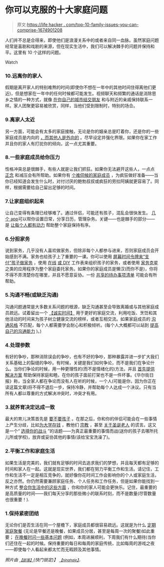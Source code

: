# 你可以克服的十大家庭问题

> 原文:[https://life hacker . com/top-10-family-issues-you-can-comprise-1674901208](https://lifehacker.com/top-10-family-issues-you-can-overcome-1674901208)

人们并不总是合得来，即使他们是浪漫关系中的或者来自同一血脉。虽然家庭问题经常是喜剧和戏剧的来源，但在现实生活中，我们可以解决棘手的问题并保持和平。这里有 10 个这样的问题。

Watch

### 10.远离你的家人

假期是离开家人的特别难熬的时间(即使你不想在一年中的其他时间住得离他们更近)，但是想家在一年中的任何时候都可能发生。视频聊天和频繁的通话是消除思乡之情的一种方式，就像 [在你自己的城市结交朋友](http://lifehacker.com/why-its-so-hard-to-make-friends-after-college-and-wha-488975744) 和与附近的亲戚保持联系一样。家人团聚更容易被欣赏，同样，当他们受到限制时，特别的场合。

### 9.离家人太近

另一方面，可能会有太多的家庭接触，无论是你的姻亲总是盯着你，还是你的一些家庭成员是内向的 [，而其他人是外向的](https://lifehacker.com/how-introverts-and-extroverts-can-peacefully-coexist-638422576) 。尽早设定并强化界限。如果你在家工作 并且你的家人有打扰你的倾向，这一点尤其重要。

### 8.一些家庭成员给你压力

性格冲突总是很棘手，有些人就是让我们抓狂。如果你无法避开这些人，一点点 [正念](http://lifehacker.com/how-to-manage-holiday-and-family-stress-with-mindfulnes-1485880373) 和减压会有所帮助。如果你有 [个难伺候的家庭成员](http://lifehacker.com/how-to-handle-your-high-maintenance-friends-and-family-5906215) ，为疯狂做好准备——当你已经知道会发生什么时，对付讨厌的鲍勃叔叔或疯狂的劳拉阿姨就更容易了。同样，根据需要给自己留出足够的时间。

### 7.让家庭组织起来

让自己变得有条理已经够难了。通过伴侣，可能还有孩子，混乱会很快发生。 [几个 app](https://lifehacker.com/how-to-organize-your-family-chaos-with-the-help-of-tech-1595502673)可以帮你设置日常，分享日历，管理杂务。关键——也是棘手的部分——是 [让每个人都有动力](http://lifehacker.com/how-can-i-get-my-family-more-organized-1536448858) 帮助整个家庭保持有序。

### 6.分担家务

说到家务，几乎没有人喜欢做家务，但除非每个人都参与进来，否则家庭成员会开始感到不满。家务也给孩子上了重要的一课。你可以使用 [屏幕时间令牌来“支付”孩子做家务](https://lifehacker.com/pay-kids-for-chores-with-screen-time-tokens-instead-of-1521416971) ，使用 [在线](http://lifehacker.com/my-job-chart-organizes-kids-chores-and-teaches-them-abo-1565540937) [或 DIY](http://lifehacker.com/make-a-cheap-diy-chores-board-with-clothespins-1598971705) 工作表来组织孩子的家务，或者使用 [家务克星](http://www.chorebuster.net/) 之类的应用程序为整个家庭委托家务。如果你的家庭成员是懒汉(而你不是)，你将不得不弄清楚你在哪里，并且不愿意妥协。一份 [共享的待办事项清单](http://lifehacker.com/keep-your-relationship-strong-with-a-shared-to-do-list-5885056) 可能会有所帮助。

### 5.沟通不畅(或缺乏沟通)

沟通问题通常是大多数关系问题的根源，缺乏沟通甚至会导致离婚或与其他家庭成员疏远。试着留出一个 [【诚实时间】](http://lifehacker.com/set-aside-an-honesty-hour-for-better-family-communica-1599303532) 用于更好的家庭交流，利用吃饭、烹饪和其他活动的时间来为孩子树立健康交流的榜样，或者互相交流。如果家庭成员的 [沟通风格](http://lifehacker.com/how-to-listen-when-your-communication-styles-dont-matc-1443833493) 不匹配，每个人都需要学会耐心和积极倾听。(每个人大概都可以站到 [提高自己的沟通能力](http://lifehacker.com/top-10-ways-to-improve-your-communication-skills-1590488550) )。)

### 4.处理参数

有好的争吵，那种消除误会的争吵，也有不好的争吵，那种暴露并进一步扩大我们关系基础上的裂缝的争吵。有时候，关键是我们如何争论，而不是我们在争论什么。当你们争论的时候，用一种更理性的(而不是情绪化的)方法，并且 [首先提供解决方案](http://lifehacker.com/offer-the-solution-first-to-avoid-arguments-in-a-relati-1630488278) 帮助保持家庭和睦。在你的孩子面前打架也不是一件坏事。《华尔街日报》称，当全家人都在争论而没有人在听的时候，一个人(可能是你，因为你正在读这篇文章)将不得不退后一步，保持冷静，并帮助每个人达成一个决议。只有当所有人都以尊重的方式解决冲突时，冲突才有用。

### 3.就养育决定达成一致

最大的育儿决策首先是 [要不要孩子](https://lifehacker.com/to-have-kids-or-not-to-have-kids-your-best-arguments-1610462521) 。在那之后，你和你的伴侣可能会在一些事情上产生分歧，比如[为大学存钱](http://lifehacker.com/how-much-do-you-plan-on-saving-for-your-kids-college-ed-1654929807) ，教他们 [宗教](http://lifehacker.com/seven-important-lessons-from-world-religions-everyone-s-1613615832) ，甚至 [关于圣诞老人](http://lifehacker.com/should-parents-lie-about-santa-to-their-kids-1672260665) 的谎言。这又是一个“ [选择你的战斗](http://lifehacker.com/how-to-choose-your-battles-and-fight-for-what-actually-5989295) ”的话题——为真正最重要的事情而战(送你的孩子去哪所托儿所或学校)，放弃或妥协其他的事情(该给宝宝洗澡了)。

### 2.平衡工作和家庭生活

如果生活是完美的，我们就有足够的时间去追求我们的梦想，并且每天都有足够的时间和家人在一起。这就是现实世界，我们都在努力平衡工作和生活。请记住，工作和生活不一定是相互竞争的，就好像你花时间工作会影响你的个人或家庭生活，反之亦然。你仍然需要兼顾家庭任务、个人任务和工作任务，但是如果你能找到一种方式 [整合你生活中的这些方面](http://lifehacker.com/if-you-can-t-have-work-life-balance-try-work-life-inte-1644283402) ，你和你的家人可能会更快乐。记住，最重要的是高质量的时间——我们每天分享的那些微小的联系时刻，而不是数量(尽管数量也很重要！).

### 1.保持紧密团结

无论你们是否生活在同一个屋檐下，家庭成员都很容易疏远。这就是为什么 [定期家庭聚餐](https://lifehacker.com/the-real-benefits-of-regular-family-meals-beyond-good-1564343355) (无论是早餐还是晚餐，如果成员分居，甚至是每周一次的聚餐)如此重要； [在晚餐时问一些基本问题](http://lifehacker.com/3-questions-to-ask-at-dinner-to-make-your-family-strong-1480423054) (例如，本周进展顺利，下周我们有什么期待)当你们还住在一起的时候。保持重要的每日和每周的家庭传统，比如每周的游戏之夜——即使每个人看起来都太忙而无暇顾及其他事情。

*照片由* [<small>*【部落】*</small>](http://www.shutterstock.com/pic.mhtml?id=140931688&src=id)*(快门锁定)】* [<small>*【ninahale】*</small>](https://www.flickr.com/photos/94693506@N00/480886852/sizes/z/)<small>*，*</small>